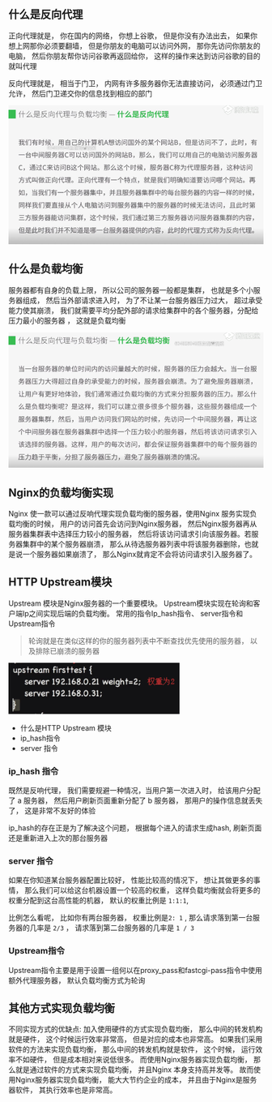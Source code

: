 ## 什么是反向代理
正向代理就是， 你在国内的网络， 你想上谷歌， 但是你没有办法出去， 如果你想上网那你必须要翻墙， 但是你朋友的电脑可以访问外网， 那你先访问你朋友的电脑， 然后你朋友帮你访问谷歌再返回给你， 这样的操作来达到访问谷歌的目的就叫代理 

反向代理就是， 相当于门卫， 内网有许多服务器你无法直接访问， 必须通过门卫允许， 然后门卫递交你的信息找到相应的部门


![](md_imgs/proxy.png)



## 什么是负载均衡
服务器都有自身的负载上限， 所以公司的服务器一般都是集群， 也就是多个小服务器组成， 然后当外部请求进入时， 为了不让某一台服务器压力过大， 超过承受能力使其崩溃， 我们就需要平均分配外部的请求给集群中的各个服务器，分配给压力最小的服务器 ， 这就是负载均衡

![](md_imgs/load.png)


## Nginx的负载均衡实现
Nginx 使一款可以通过反响代理实现负载均衡的服务器，使用Nginx 服务实现负载均衡的时候， 用户的访问首先会访问到Nginx服务器， 然后Nginx服务器再从服务器集群表中选择压力较小的服务器， 然后将该访问请求引向该服务器。若服务器集群中的某个服务器崩溃， 那么从待选服务器列表中将该服务器删除，也就是说一个服务器如果崩溃了， 那么Nginx就肯定不会将访问请求引入服务器了。


## HTTP Upstream模块
Upstream 模块是Nginx服务器的一个重要模块。 Upstream模块实现在轮询和客户端Ip之间实现后端的负载均衡。 常用的指令Ip_hash指令、 server指令和Upstream指令

> 轮询就是在类似这样的你的服务器列表中不断查找优先使用的服务器， 以及排除已崩溃的服务器

![](md_imgs/loopAsk.png)


* 什么是HTTP Upstream 模块
* ip_hash指令
* server 指令

### ip_hash 指令
既然是反响代理， 我们需要规避一种情况，当用户第一次进入时， 给该用户分配了 a 服务器， 然后用户刷新页面重新分配了 b 服务器， 那用户的操作信息就丢失了， 这是非常不友好的体验

ip_hash的存在正是为了解决这个问题， 根据每个进入的请求生成hash,  刷新页面还是重新进入上次的那台服务器


### server 指令
如果在你知道某台服务器配置比较好， 性能比较高的情况下， 想让其做更多的事情， 那么我们可以给这台机器设置一个较高的权重， 这样负载均衡就会将更多的权重分配到这台高性能的机器， 默认的权重比例是 `1:1:1`, 

比例怎么看呢， 比如你有两台服务器， 权重比例是`2: 1` , 那么请求落到第一台服务器的几率是 `2/3` ， 请求落到第二台服务器的几率是 `1 / 3`


### Upstream指令
Upstream指令主要是用于设置一组何以在proxy_pass和fastcgi-pass指令中使用额外代理服务器， 默认负载均衡方式为轮询




## 其他方式实现负载均衡
不同实现方式的优缺点: 加入使用硬件的方式实现负载均衡， 那么中间的转发机构就是硬件， 这个时候运行效率非常高， 但是对应的成本也非常高。 如果我们采用软件的方法来实现负载均衡， 那么中间的转发机构就是软件， 这个时候， 运行效率不如硬件， 但是成本相对来说低很多。 而使用Nginx服务器实现负载均衡， 那么就是通过软件的方式来实现负载均衡， 并且Nginx 本身支持高并发等。 故而使用Nginx服务器实现负载均衡， 能大大节约企业的成本， 并且由于Nginx是服务器软件， 其执行效率也是非常高。